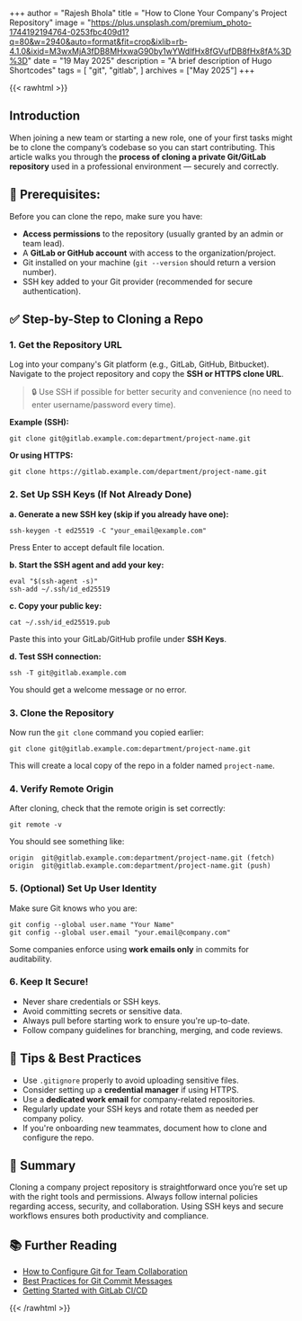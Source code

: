 +++
author = "Rajesh Bhola"
title = "How to Clone Your Company's Project Repository"
image = "https://plus.unsplash.com/premium_photo-1744192194764-0253fbc409d1?q=80&w=2940&auto=format&fit=crop&ixlib=rb-4.1.0&ixid=M3wxMjA3fDB8MHxwaG90by1wYWdlfHx8fGVufDB8fHx8fA%3D%3D"
date = "19 May 2025"
description = "A brief description of Hugo Shortcodes"
tags = [
    "git",
    "gitlab",
]
archives = ["May 2025"]
+++


{{< rawhtml >}}

  <h2>Introduction</h2>
  <p>When joining a new team or starting a new role, one of your first tasks might be to clone the company’s codebase so you can start contributing. This article walks you through the <strong>process of cloning a private Git/GitLab repository</strong> used in a professional environment — securely and correctly.</p>

  <h2>🔐 Prerequisites:</h2>
  <p>Before you can clone the repo, make sure you have:</p>
  <ul>
    <li><strong>Access permissions</strong> to the repository (usually granted by an admin or team lead).</li>
    <li>A <strong>GitLab or GitHub account</strong> with access to the organization/project.</li>
    <li>Git installed on your machine (<code>git --version</code> should return a version number).</li>
    <li>SSH key added to your Git provider (recommended for secure authentication).</li>
  </ul>

  <h2>✅ Step-by-Step to Cloning a Repo</h2>

  <h3>1. Get the Repository URL</h3>
  <p>Log into your company's Git platform (e.g., GitLab, GitHub, Bitbucket). Navigate to the project repository and copy the <strong>SSH or HTTPS clone URL</strong>.</p>
  <blockquote>
    🔒 Use SSH if possible for better security and convenience (no need to enter username/password every time).
  </blockquote>

  <p><strong>Example (SSH):</strong></p>
  <pre><code>git clone git@gitlab.example.com:department/project-name.git</code></pre>

  <p><strong>Or using HTTPS:</strong></p>
  <pre><code>git clone https://gitlab.example.com/department/project-name.git </code></pre>

  <h3>2. Set Up SSH Keys (If Not Already Done)</h3>
  <p><strong>a. Generate a new SSH key (skip if you already have one):</strong></p>
  <pre><code>ssh-keygen -t ed25519 -C "your_email@example.com"</code></pre>
  <p>Press Enter to accept default file location.</p>

  <p><strong>b. Start the SSH agent and add your key:</strong></p>
  <pre><code>eval "$(ssh-agent -s)"<br>ssh-add ~/.ssh/id_ed25519</code></pre>

  <p><strong>c. Copy your public key:</strong></p>
  <pre><code>cat ~/.ssh/id_ed25519.pub</code></pre>
  <p>Paste this into your GitLab/GitHub profile under <strong>SSH Keys</strong>.</p>

  <p><strong>d. Test SSH connection:</strong></p>
  <pre><code>ssh -T git@gitlab.example.com</code></pre>
  <p>You should get a welcome message or no error.</p>

  <h3>3. Clone the Repository</h3>
  <p>Now run the <code>git clone</code> command you copied earlier:</p>
  <pre><code>git clone git@gitlab.example.com:department/project-name.git</code></pre>
  <p>This will create a local copy of the repo in a folder named <code>project-name</code>.</p>

  <h3>4. Verify Remote Origin</h3>
  <p>After cloning, check that the remote origin is set correctly:</p>
  <pre><code>git remote -v</code></pre>
  <p>You should see something like:</p>
  <pre><code>origin  git@gitlab.example.com:department/project-name.git (fetch)<br>origin  git@gitlab.example.com:department/project-name.git (push)</code></pre>

  <h3>5. (Optional) Set Up User Identity</h3>
  <p>Make sure Git knows who you are:</p>
  <pre><code>git config --global user.name "Your Name"<br>git config --global user.email "your.email@company.com"</code></pre>
  <p>Some companies enforce using <strong>work emails only</strong> in commits for auditability.</p>

  <h3>6. Keep It Secure!</h3>
  <ul>
    <li>Never share credentials or SSH keys.</li>
    <li>Avoid committing secrets or sensitive data.</li>
    <li>Always pull before starting work to ensure you're up-to-date.</li>
    <li>Follow company guidelines for branching, merging, and code reviews.</li>
  </ul>

  <h2>📌 Tips & Best Practices</h2>
  <ul>
    <li>Use <code>.gitignore</code> properly to avoid uploading sensitive files.</li>
    <li>Consider setting up a <strong>credential manager</strong> if using HTTPS.</li>
    <li>Use a <strong>dedicated work email</strong> for company-related repositories.</li>
    <li>Regularly update your SSH keys and rotate them as needed per company policy.</li>
    <li>If you're onboarding new teammates, document how to clone and configure the repo.</li>
  </ul>


  <h2>📝 Summary</h2>
  <p>Cloning a company project repository is straightforward once you’re set up with the right tools and permissions. Always follow internal policies regarding access, security, and collaboration. Using SSH keys and secure workflows ensures both productivity and compliance.</p>

  <h2>📚 Further Reading</h2>
  <ul>
    <li><a href="#">How to Configure Git for Team Collaboration</a></li>
    <li><a href="#">Best Practices for Git Commit Messages</a></li>
    <li><a href="#">Getting Started with GitLab CI/CD</a></li>
  </ul>

{{< /rawhtml >}}